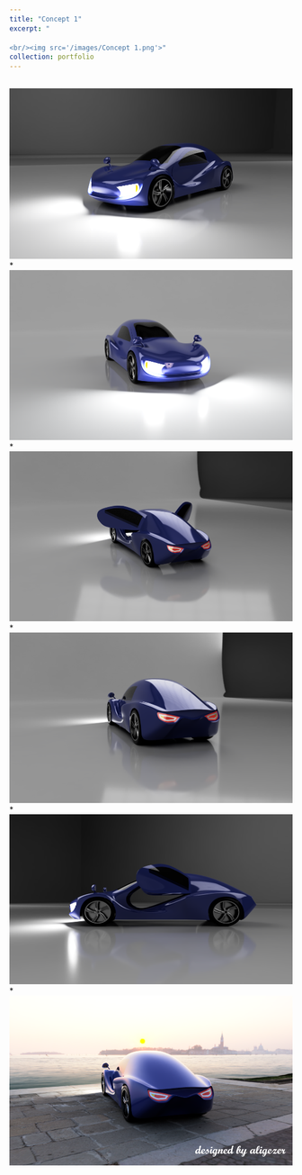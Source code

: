 ```yaml
---
title: "Concept 1"
excerpt: "

<br/><img src='/images/Concept 1.png'>"
collection: portfolio
---
```




<br/><img src='/images/c1v1.png'>
*
<br/><img src='/images/c1v2.png'>
*
<br/><img src='/images/c1v3.png'>
*
<br/><img src='/images/c1v4.png'>
*
<br/><img src='/images/c1v5.png'>
*
<br/><img src='/images/Concept 1.png'>

